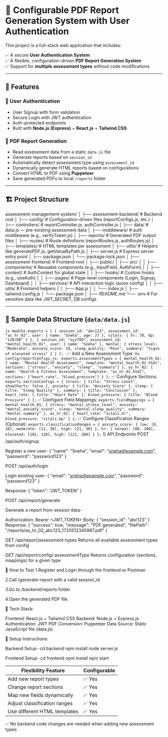 # 📄 Configurable PDF Report Generation System with User Authentication

This project is a full-stack web application that includes:

✅ A secure **User Authentication System**  
✅ A flexible, configuration-driven **PDF Report Generation System**  
✅ Support for **multiple assessment types** without code modifications

---

## 🚀 Features

### 🔐 User Authentication
- User Signup with form validation
- Secure Login with JWT authentication
- Auth-protected endpoints
- Built with **Node.js (Express)** + **React.js** + **Tailwind CSS**

### 🧾 PDF Report Generation
- Read assessment data from a static `data.js` file
- Generate reports based on `session_id`
- Automatically detect assessment type using `assessment_id`
- Dynamically generate HTML reports based on configurations
- Convert HTML to PDF using **Puppeteer**
- Save generated PDFs to local `/reports` folder

---

## 🏗️ Project Structure

assessment-management-system/
│
├── assessment-backend/                  # Backend root
│   ├── config/                          # Configuration-driven files (reportConfigs.js, etc.)
│   ├── controllers/                     # reportController.js, authController.js
│   ├── data/                            # data.js — pre-existing assessment data
│   ├── middleware/                      # auth middleware (e.g., verifyToken.js)
│   ├── reports/                         # Generated PDF output files
│   ├── routes/                          # Route definitions (reportRoutes.js, authRoutes.js)
│   ├── templates/                       # HTML templates per assessment
│   ├── utils/                           # Helpers like generatePDF.js, getValueByPath.js
│   ├── server.js                        # Express server entry point
│   ├── package.json
│   └── package-lock.json
│
├── assessment-frontend/                # Frontend root
│   ├── public/
│   ├── src/
│   │   ├── components/                  # Reusable components (e.g., InputField, AuthForm)
│   │   ├── context/                     # AuthContext for global state
│   │   ├── hooks/                       # Custom hooks (e.g., useAuth)
│   │   ├── pages/                       # Page-level components (Login, Signup, Dashboard)
│   │   ├── services/                    # API interaction logic (axios config)
│   │   ├── utils/                       # Frontend helpers
│   │   ├── App.js
│   │   └── index.js
│   ├── tailwind.config.js
│   └── package.json
│
├── README.md
└── .env                                # For sensitive data like JWT_SECRET, DB configs


---

## 📁 Sample Data Structure (`data/data.js`)

``js
module.exports = [
  {
    session_id: "abc123",
    assessment_id: "as_hr_02",
    user: {
      name: "Sneha",
      age: 27
    },
    vitals: {
      hr: 78,
      bp: "120/80"
    }
  },
  {
    session_id: "xyz789",
    assessment_id: "mental_health_01",
    user: {
      name: "Sneha"
    },
    mental: {
      stress_level: "Moderate",
      anxiety_score: 18,
      sleep_quality: "Poor",
      summary: "Signs of elevated stress"
    }
  }
];
``
✅ Add a New Assessment Type:
``
In config/reportConfigs.js:
exports.assessmentTypes = {
  mental_health_01: {
    name: "Mental Health Assessment",
    template: "mental_health_01.html",
    sections: ["stress", "anxiety", "sleep", "summary"]
  },
  as_hr_02: {
    name: "Health & Fitness Assessment",
    template: "as_hr_02.html",
    sections: ["heart_rate", "blood_pressure"]
  }
};
``
✅ Configure Sections:
``
exports.sectionConfigs = {
  stress: { title: "Stress Level", showCharts: false },
  anxiety: { title: "Anxiety Score" },
  sleep: { title: "Sleep Quality" },
  summary: { title: "Conclusion" },
  heart_rate: { title: "Heart Rate" },
  blood_pressure: { title: "Blood Pressure" }
};
``
✅ Configure Field Mappings:
``
exports.fieldMappings = {
  mental_health_01: {
    stress: "mental.stress_level",
    anxiety: "mental.anxiety_score",
    sleep: "mental.sleep_quality",
    summary: "mental.summary"
  },
  as_hr_02: {
    heart_rate: "vitals.hr",
    blood_pressure: "vitals.bp"
  }
};
``
✅ Configure Classification Ranges (Optional):
``
exports.classificationRanges = {
  anxiety_score: {
    low: [0, 10],
    moderate: [11, 20],
    high: [21, 30]
  },
  hr: {
    normal: [60, 100],
    elevated: [101, 120],
    high: [121, 200]
  }
};
``
🔃 API Endpoints
POST /api/auth/signup

Register a new user-
{
  "name": "Sneha",
  "email": "sneha@example.com",
  "password": "password123"
}

POST /api/auth/login

Login existing user-
{
  "email": "sneha@example.com",
  "password": "password123"
}

Response:
{
  "token": "JWT_TOKEN"
}

POST /api/report/generate

Generate a report from session data-

Authorization: Bearer <JWT_TOKEN>
Body:
{
  "session_id": "abc123"
}
Response:
{
  "success": true,
  "message": "PDF generated",
  "filePath": "/reports/as_hr_02_abc123_1720512345987.pdf"
}

GET /api/report/assessment-types
Returns all available assessment types from config

GET /api/report/config/:assessmentType
Returns configuration (sections, mappings) for a given type

🧪 How to Test
1.Register and Login through the frontend or Postman

2.Call /generate-report with a valid session_id

3.Go to /backend/reports folder

4.Open the generated PDF file

🧰 Tech Stack:

Frontend: React.js + Tailwind CSS
Backend: Node.js + Express.js
Authentication: JWT
PDF Conversion: Puppeteer
Data Source: Static JavaScript file (data.js)

📝 Setup Instructions:

Backend Setup-
cd backend
npm install
node server.js

Frontend Setup-
cd frontend
npm install
npm start

| Flexibility Feature          | Configurable |
| ---------------------------- | ------------ |
| Add new report types         | ✅ Yes        |
| Change report sections       | ✅ Yes        |
| Map new fields dynamically   | ✅ Yes        |
| Adjust classification ranges | ✅ Yes        |
| Use different HTML templates | ✅ Yes        |

✅ No backend code changes are needed when adding new assessment types
